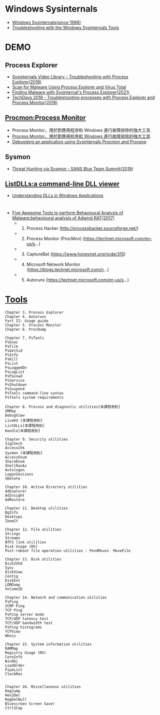 # Windows Sysinternals
- [Windows Sysinternals(since 1996)](https://docs.microsoft.com/en-us/sysinternals/)
- [Troubleshooting with the Windows Sysinternals Tools](https://docs.microsoft.com/en-us/sysinternals/resources/troubleshooting-book)

# DEMO
## Process Explorer
- [Sysinternals Video Library - Troubleshooting with Process Explorer(2018)](https://www.youtube.com/watch?v=YGtsMa9wbjw)
- [Scan for Malware Using Process Explorer and Virus Total](https://www.youtube.com/watch?v=RnPtuTbqzd4)
- [Finding Malware with Sysinternal's Process Explorer(2021)](https://www.youtube.com/watch?v=y2bNLCWHFNs)
- [TechDays 2018 - Troubleshooting processes with Process Explorer and Process Monitor(2018)](https://www.youtube.com/watch?v=rxpoWXLho9Y)

## [Procmon:Process Monitor](https://docs.microsoft.com/en-us/sysinternals/downloads/procmon)
- Process Monitor，用於對應用程序和 Windows 進行故障排除的強大工具
- [Process Monitor，用於對應用程序和 Windows 進行故障排除的強大工具](https://www.youtube.com/watch?v=UL1msF9-bnk)
- [Debugging an application using Sysinternals Procmon and Procexp](https://www.youtube.com/watch?v=pjKNx41Ubxw)

## Sysmon
- [Threat Hunting via Sysmon - SANS Blue Team Summit(2019)](https://www.youtube.com/watch?v=7dEfKn70HCI)

## [ListDLLs:a command-line DLL viewer](https://docs.microsoft.com/en-us/sysinternals/downloads/listdlls)
- [Understanding DLLs in Windows Applications](https://www.youtube.com/watch?v=XXkxkruDRmA)

#
- [Five Awesome Tools to perform Behavioural Analysis of Malware:behavioural analysis of Adwind RAT(2017)](https://www.youtube.com/watch?v=noErOEHcAj8)
  - 1. Process Hacker (http://processhacker.sourceforge.net/)
  - 2. Process Monitor (ProcMon) (https://technet.microsoft.com/en-us/s...)
  - 3. CaptureBat (https://www.honeynet.org/node/315)
  - 4. Microsoft Network Monitor (https://blogs.technet.microsoft.com/n...)
  - 5. Autoruns (https://technet.microsoft.com/en-us/s...)

# [Tools](https://www.oreilly.com/library/view/troubleshooting-with-the/9780133986549/)
```
Chapter 3. Process Explorer
Chapter 4. Autoruns
Part II: Usage guide
Chapter 5. Process Monitor
Chapter 6. ProcDump

Chapter 7. PsTools
PsExec
PsFile
PsGetSid
PsInfo
PsKill
PsList
PsLoggedOn
PsLogList
PsPasswd
PsService
PsShutdown
PsSuspend
PsTools command-line syntax
PsTools system requirements

Chapter 8. Process and diagnostic utilities[本課程用到]
VMMap
DebugView
LiveKd [本課程用到]
ListDLLs[本課程用到]
Handle[本課程用到]

Chapter 9. Security utilities
SigCheck
AccessChk
Sysmon [本課程用到]
AccessEnum
ShareEnum
ShellRunAs
Autologon
LogonSessions
SDelete

Chapter 10. Active Directory utilities
AdExplorer
AdInsight
AdRestore

Chapter 11. Desktop utilities
BgInfo
Desktops
ZoomIt

Chapter 12. File utilities
Strings
Streams
NTFS link utilities
Disk Usage (DU)
Post-reboot file operation utilities : PendMoves  MoveFile

Chapter 13. Disk utilities
Disk2Vhd
Sync
DiskView
Contig
DiskExt
LDMDump
VolumeID

Chapter 14. Network and communication utilities
PsPing
ICMP Ping
TCP Ping
PsPing server mode
TCP/UDP latency test
TCP/UDP bandwidth test
PsPing histograms
TCPView
Whois

Chapter 15. System information utilities
RAMMap
Registry Usage (RU)
CoreInfo
WinObj
LoadOrder
PipeList
ClockRes


Chapter 16. Miscellaneous utilities
RegJump
Hex2Dec
RegDelNull
Bluescreen Screen Saver
Ctrl2Cap
```
